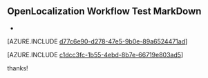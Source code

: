 ## OpenLocalization Workflow Test MarkDown
* 

[AZURE.INCLUDE [d77c6e90-d278-47e5-9b0e-89a6524471ad](calleeMd1.md)]



[AZURE.INCLUDE [c1dcc3fc-1b55-4ebd-8b7e-66719e803ad5](calleeMd2.md)]

 
thanks!